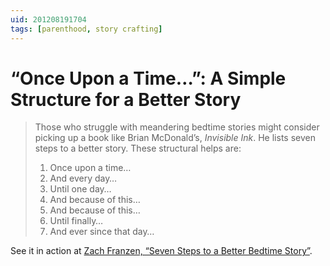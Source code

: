 ```yaml
---
uid: 201208191704
tags: [parenthood, story crafting]
---
```


# “Once Upon a Time…”: A Simple Structure for a Better Story

> Those who struggle with meandering bedtime stories might consider picking up a book like Brian McDonald’s, *Invisible Ink*. He lists seven steps to a better story. These structural helps are:
> 
> 1. Once upon a time…
> 2. And every day…
> 3. Until one day…
> 4. And because of this…
> 5. And because of this…
> 6. Until finally…
> 7. And ever since that day…

See it in action at [Zach Franzen, “Seven Steps to a Better Bedtime Story”](http://www.storywarren.com/seven-steps-to-a-better-bedtime-story/).
